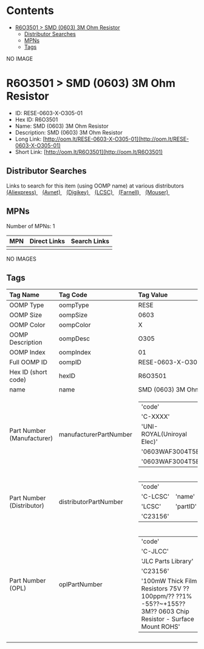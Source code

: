 



Contents
========

* [R6O3501 > SMD (0603) 3M Ohm Resistor](#r6o3501--smd-0603-3m-ohm-resistor)
	* [Distributor Searches](#distributor-searches)
	* [MPNs](#mpns)
	* [Tags](#tags)
  
NO IMAGE  
# R6O3501 > SMD (0603) 3M Ohm Resistor

- ID: RESE-0603-X-O305-01
- Hex ID: R6O3501
- Name: SMD (0603) 3M Ohm Resistor
- Description: SMD (0603) 3M Ohm Resistor
- Long Link: [http://oom.lt/RESE-0603-X-O305-01](http://oom.lt/RESE-0603-X-O305-01)
- Short Link: [http://oom.lt/R6O3501](http://oom.lt/R6O3501)

## Distributor Searches
  
Links to search for this item (using OOMP name) at various distributors  
[(Aliexpress) ](https://www.aliexpress.com/wholesale?SearchText=1117SMD+0603+3M+Ohm+Resistor)&nbsp;&nbsp;&nbsp;[(Avnet) ](https://www.avnet.com/shop/us/search/SMD+0603+3M+Ohm+Resistor)&nbsp;&nbsp;&nbsp;[(Digikey) ](https://www.digikey.co.uk/en/products/result?s=SMD+0603+3M+Ohm+Resistor)&nbsp;&nbsp;&nbsp;[(LCSC) ](https://www.lcsc.com/search?q=SMD+0603+3M+Ohm+Resistor)&nbsp;&nbsp;&nbsp;[(Farnell) ](https://uk.farnell.com/search?st=SMD+0603+3M+Ohm+Resistor)&nbsp;&nbsp;&nbsp;[(Mouser) ](https://www.mouser.com/c/?q=SMD+0603+3M+Ohm+Resistor)&nbsp;&nbsp;&nbsp;
## MPNs
  
Number of MPNs: 1  

|MPN|Direct Links|Search Links|
| :--- | :--- | :--- |
||||
  
NO IMAGES  
## Tags
  

|Tag Name|Tag Code|Tag Value|
| :--- | :--- | :--- |
|OOMP Type|oompType|RESE|
|OOMP Size|oompSize|0603|
|OOMP Color|oompColor|X|
|OOMP Description|oompDesc|O305|
|OOMP Index|oompIndex|01|
|Full OOMP ID|oompID|RESE-0603-X-O305-01|
|Hex ID (short code)|hexID|R6O3501|
|name|name|SMD (0603) 3M Ohm Resistor|
|Part Number (Manufacturer)|manufacturerPartNumber|<table><tr><td>'code'</td></tr><tr><td> 'C-XXXX'</td><td> 'name'</td></tr><tr><td> 'UNI-ROYAL(Uniroyal Elec)'</td><td> 'partID'</td></tr><tr><td> '0603WAF3004T5E'</td><td> 'partName'</td></tr><tr><td> '0603WAF3004T5E'</td></tr></table>|
|Part Number (Distributor)|distributorPartNumber|<table><tr><td>'code'</td></tr><tr><td> 'C-LCSC'</td><td> 'name'</td></tr><tr><td> 'LCSC'</td><td> 'partID'</td></tr><tr><td> 'C23156'</td></tr></table>|
|Part Number (OPL)|oplPartNumber|<table><tr><td>'code'</td></tr><tr><td> 'C-JLCC'</td><td> 'name'</td></tr><tr><td> 'JLC Parts Library'</td><td> 'partID'</td></tr><tr><td> 'C23156'</td><td> 'partName'</td></tr><tr><td> '100mW Thick Film Resistors 75V ??100ppm/?? ??1% -55??~+155?? 3M?? 0603  Chip Resistor - Surface Mount ROHS'</td></tr></table>|
||||
